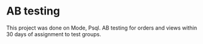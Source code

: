 # AB testing

This project was done on Mode, Psql. AB testing for orders and views within 30 days of assignment to test groups.
